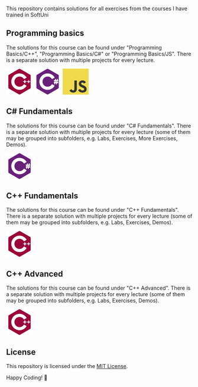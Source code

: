 This repository contains solutions for all exercises from the courses I have trained in SoftUni

## Programming basics

The solutions for this course can be found under "Programming Basics/C++", "Programming Basics/C#" or "Programming Basics/JS". There is a separate solution with multiple projects for every lecture.

<img src="icons/cpp.svg" width="72px" height="72px" /> <img src="icons/csharp.svg" width="72px" height="72px" /> <img src="icons/js.svg" width="72px" height="72px" />

## C# Fundamentals

The solutions for this course can be found under "C# Fundamentals". There is a separate solution with multiple projects for every lecture (some of them may be grouped into subfolders, e.g. Labs, Exercises, More Exercises, Demos).

<img src="icons/csharp.svg" width="72px" height="72px" />

## C++ Fundamentals

The solutions for this course can be found under "C++ Fundamentals". There is a separate solution with multiple projects for every lecture (some of them may be grouped into subfolders, e.g. Labs, Exercises, Demos).

<img src="icons/cpp.svg" width="72px" height="72px" />

## C++ Advanced

The solutions for this course can be found under "C++ Advanced". There is a separate solution with multiple projects for every lecture (some of them may be grouped into subfolders, e.g. Labs, Exercises, Demos).

<img src="icons/cpp.svg" width="72px" height="72px" />

## License

This repository is licensed under the [MIT License](LICENSE).

Happy Coding! 🚀
